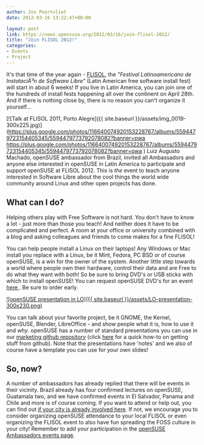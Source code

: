 ```yaml
---
author: Jos Poortvliet
date: 2012-03-16 13:22:47+00:00

layout: post
link: https://news.opensuse.org/2012/03/16/join-flisol-2012/
title: "Join FLISOL 2012!"
categories:
- Events
- Project
---
```

It's that time of the year again - [FLISOL](http://en.wikipedia.org/wiki/FLISOL), the _"Festival Latinoamericano de InstalaciÃ³n de Software Libre"_ (Latin American free software install fest) will start in about 6 weeks! If you live in Latin America, you can join one of the hundreds of install fests happening all over the continent on April 28th. And if there is nothing close by, there is no reason you can't organize it yourself...<!-- more -->

[![Talk at FLISOL 2011, Porto Alegre]({{ site.baseurl }}/assets/img_0019-300x225.jpg)](https://plus.google.com/photos/116640074920153228767/albums/5594479723154405345/5594479773792078082?banner=pwa https://plus.google.com/photos/116640074920153228767/albums/5594479723154405345/5594479773792078082?banner=pwa )
Luiz Augusto Machado, openSUSE ambassador from Brazil, invited all Ambassadors and anyone else interested in openSUSE in Latin America to participate and support openSUSE at FLISOL 2012. This is _the_ event to teach anyone interested in Software Libre about the cool things the world wide community around Linux and other open projects has done.



## What can I do?


Helping others play with Free Software is not hard. You don't have to know a lot - just more than those you teach! And neither does it have to be complicated and perfect. A room at your office or university combined with a blog and asking colleagues and friends to come makes for a fine FLISOL!

You can help people install a Linux on their laptops! Any Windows or Mac install you replace with a Linux, be it Mint, Fedora, PC BSD or of course openSUSE, is a win for the owner of the system. Another little step towards a world where people own their hardware, control their data and are Free to do what they want with both! So be sure to bring DVD's or USB sticks with which to install openSUSE! You can request openSUSE DVD's for an event [here ](http://software.opensuse.org/promodvd). Be sure to order early.

[![openSUSE presentation in LO]({{ site.baseurl }}/assets/LO-presentation-300x230.png)](https://news.opensuse.org/2012/03/16/join-flisol-2012/lo-presentation/)

You can talk about your favorite project, be it GNOME, the Kernel, openSUSE, Blender, LibreOffice - and show people what it is, how to use it and _why_. openSUSE has a number of standard presentations you can use in our [marketing github repository](https://github.com/openSUSE/artwork/tree/master/slides) (click [here](http://en.opensuse.org/index.php?title=File:Github.jpg&filetimestamp=20120308222841) for a quick how-to on getting stuff from github). Note that the presentations have 'notes' and we also of course have a template you can use for your own slides!



## So, now?


A number of ambassadors has already replied that there will be events in their vicinity. Brazil already has four confirmed lectures on openSUSE, Guatamala two, and we have confirmed events in El Salvador, Panama and Chile and more is of course coming. If you want to attend or help out, you can find  out [if your city is already involved here](http://flisol.info/FLISOL2012). If not, we encourage you to consider organizing openSUSE attendance to your local FLISOL or even organizing the FLISOL event to also have fun spreading the FOSS culture in your city! Remember to add your participation in the [openSUSE Ambassadors events page](http://en.opensuse.org/openSUSE:Ambassadors_events).		
